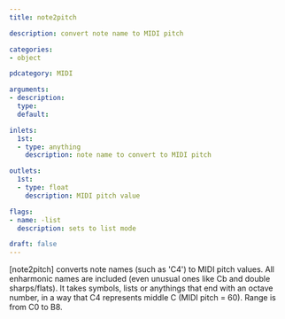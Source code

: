 ```yaml
---
title: note2pitch

description: convert note name to MIDI pitch

categories:
- object

pdcategory: MIDI

arguments:
- description:
  type:
  default:

inlets:
  1st:
  - type: anything
    description: note name to convert to MIDI pitch

outlets:
  1st:
  - type: float
    description: MIDI pitch value

flags:
- name: -list
  description: sets to list mode

draft: false
---
```


[note2pitch] converts note names (such as 'C4') to MIDI pitch values. All enharmonic names are included (even unusual ones like Cb and double sharps/flats). It takes symbols, lists or anythings that end with an octave number, in a way that C4 represents middle C (MIDI pitch = 60). Range is from C0 to B8.
